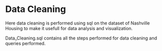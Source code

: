 # Data Cleaning

Here data cleaning is performed using sql on the dataset of Nashville Housing to make it usefull for data analysis and visualization.

Data_Cleaning.sql contains all the steps performed for data cleaning and queries performed.
